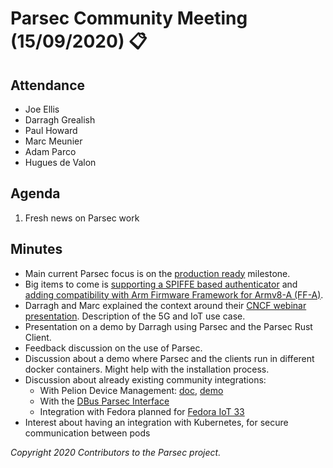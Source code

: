 # Parsec Community Meeting (15/09/2020) 📋

## Attendance

- Joe Ellis
- Darragh Grealish
- Paul Howard
- Marc Meunier
- Adam Parco
- Hugues de Valon

## Agenda

1. Fresh news on Parsec work

## Minutes

- Main current Parsec focus is on the [production
   ready](https://github.com/orgs/parallaxsecond/projects/1?card_filter_query=milestone%3A%22Parsec+production+ready%22)
   milestone.
- Big items to come is [supporting a SPIFFE based
   authenticator](https://github.com/parallaxsecond/parsec/issues/232) and [adding compatibility
   with Arm Firmware Framework for Armv8-A
   (FF-A)](https://github.com/parallaxsecond/parsec/issues/247).
- Darragh and Marc explained the context around their [CNCF webinar
   presentation](https://www.cncf.io/webinars/arm-developer-experience-spanning-cloud-5g-and-iot/).
   Description of the 5G and IoT use case.
- Presentation on a demo by Darragh using Parsec and the Parsec Rust Client.
- Feedback discussion on the use of Parsec.
- Discussion about a demo where Parsec and the clients run in different docker containers. Might
   help with the installation process.
- Discussion about already existing community integrations:
   - With Pelion Device Management:
      [doc](https://developer.pelion.com/docs/device-management/current/connecting/tutorial-connect-tpm.html),
      [demo](https://developer.pelion.com/docs/device-management-provision/1.2/ft-demo/prerequisites.html#using-parsec-platform-abstraction-for-security-apis-to-work-with-a-software-trusted-platform-module-tpm)
   - With the [DBus Parsec Interface](https://github.com/fedora-iot/dbus-parsec)
   - Integration with Fedora planned for [Fedora IoT
      33](https://fedorapeople.org/groups/schedule/f-33/f-33-key-tasks.html)
- Interest about having an integration with Kubernetes, for secure communication between pods

*Copyright 2020 Contributors to the Parsec project.*
